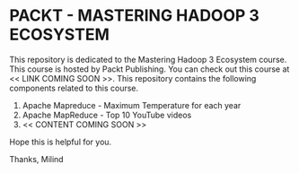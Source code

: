 # PACKT - MASTERING HADOOP 3 ECOSYSTEM
This repository is dedicated to the Mastering Hadoop 3 Ecosystem course. This course is hosted by Packt Publishing. You can check out this course at << LINK COMING SOON >>.
This repository contains the following components related to this course.
  1. Apache Mapreduce - Maximum Temperature for each year
  2. Apache MapReduce - Top 10 YouTube videos
  3. << CONTENT COMING SOON >>
  
Hope this is helpful for you.

Thanks,
Milind
